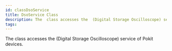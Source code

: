 ```yaml
---
id: classDsoService
title: DsoService Class
description: The  class accesses the  (Digital Storage Oscilloscope) service of Pokit devices.
tags:
---
```

The  <docRefTextType>  class accesses the  <docMarkupType>  (Digital Storage Oscilloscope) service of Pokit devices.
